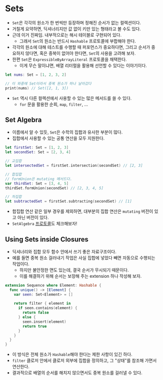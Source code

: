 # Sets
- `Set`은 각각의 원소가 한 번씩만 등장하며 정해진 순서가 없는 컬렉션이다.
- 거칠게 요약하면, 딕셔너리지만 값 없이 키만 있는 형태라고 볼 수도 있다.
- 근데 이거 진짜임. 내부적으로는 해시 테이블로 구현되어 있다.
  - 그래서 `Set`의 원소는 반드시 `Hashable` 프로토콜에 부합해야 한다.
- 각각의 원소에 대해 테스트를 수행할 때 퍼포먼스가 중요하다면, 그리고 순서가 중요하지 않다면, 혹은 중복이 없어야 한다면, `Set`의 사용을 고려해 보자.
- 한편 `Set`은 `ExpressibleByArrayLiteral` 프로토콜을 채택한다.
  - 이게 무슨 말이냐면, 배열 리터럴을 활용해 선언할 수 있다는 이야기이다.
```Swift
let nums: Set = [1, 2, 3, 2]

// 이 와중에 Set이라서 중복 원소가 하나 날아갔다
print(nums) // Set([2, 1, 3])  
```
- `Set` 역시 다른 컬렉션에서 사용할 수 있는 많은 메서드를 쓸 수 있다.
  - `for` 문을 활용한 순회, `map`, `filter`, ...

## Set Algebra
- 이름에서 알 수 있듯, `Set`은 수학의 집합과 유사한 부분이 많다.
- 집합에서 사용할 수 있는 공통 연산을 모두 지원한다.
```Swift
let firstSet: Set = [1, 2, 3]
let secondSet: Set = [2, 3, 4]

// 교집합
let intersectedSet = firstSet.intersection(secondSet) // [2, 3]

// 합집합
// formUnion은 mutating 메서드다.
var thirdSet: Set = [3, 4, 5]
thirdSet.formUnion(secondSet) // [2, 3, 4, 5]

// 차집합
let subtractedSet = firstSet.subtracting(secondSet) // [1]
```
- 합집합 연산 같은 일부 경우를 제외하면, 대부분의 집합 연산은 `mutating` 버전이 있고 아닌 버전이 있다.
- `SetAlgebra` [프로토콜](https://developer.apple.com/documentation/swift/setalgebra)도 체크해보자!

## Using Sets inside Closures
- 딕셔너리와 집합 모두 함수 안에서 쓰기 좋은 자료구조이다.
- 예를 들면 중복 원소 걸러내기 작업은 사실 집합에 넣었다 빼면 자동으로 수행되는 작업이다.
  - 하지만 불안정한 면도 있는데, 결국 순서가 무시되기 때문이다.
  - 이를 해결하기 위해 순서는 보장해 주는 extension 하나 작성해 보자.
```Swift
extension Sequence where Element: Hashable {
  func unique() -> [Element] {
    var seen: Set<Element> = []
    
    return filter { element in 
      if seen.contains(element) {
        return false
      } else {
        seen.insert(element)
        return true
      }
    }
  }
}
```
- 이 방식은 전체 원소가 `Hashable`해야 한다는 제한 사항이 있긴 하다.
- `filter` 클로저 안에서 클로저 외부에 집합을 정의하고, 그 "상태"를 참조해 가면서 연산한다.
- 결과적으로 배열의 순서를 해치지 않으면서도 중복 원소를 걸러낼 수 있다.